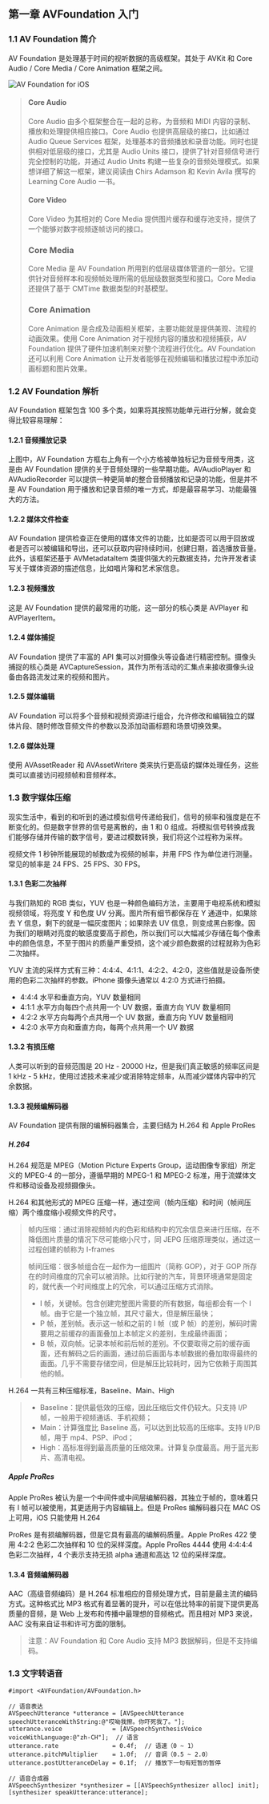 ## 第一章 AVFoundation 入门



### 1.1 AV Foundation 简介

AV Foundation 是处理基于时间的视听数据的高级框架。其处于 AVKit 和 Core Audio / Core Media / Core Animation 框架之间。 

![AV Foundation for iOS](https://github.com/Mayan29/ReadingNotes/blob/master/04.《AV%20Foundation%20开发秘籍》读书笔记/DATA/pic00.png)

> #### Core Audio
> Core Audio 由多个框架整合在一起的总称，为音频和 MIDI 内容的录制、播放和处理提供相应接口。Core Audio 也提供高层级的接口，比如通过 Audio Queue Services 框架，处理基本的音频播放和录音功能。同时也提供相对低层级的接口，尤其是 Audio Units 接口，提供了针对音频信号进行完全控制的功能，并通过 Audio Units 构建一些复杂的音频处理模式。如果想详细了解这一框架，建议阅读由 Chirs Adamson 和 Kevin Avila 撰写的 Learning Core Audio 一书。
> 
> #### Core Video
> Core Video 为其相对的 Core Media 提供图片缓存和缓存池支持，提供了一个能够对数字视频逐帧访问的接口。
> 
> ### Core Media 
> Core Media 是 AV Foundation 所用到的低层级媒体管道的一部分。它提供针对音频样本和视频帧处理所需的低层级数据类型和接口。Core Media 还提供了基于 CMTime 数据类型的时基模型。
> 
> ### Core Animation
> Core Animation 是合成及动画相关框架，主要功能就是提供美观、流程的动画效果。使用 Core Animation 对于视频内容的播放和视频捕获，AV Foundation 提供了硬件加速机制来对整个流程进行优化。AV Foundation 还可以利用 Core Animation 让开发者能够在视频编辑和播放过程中添加动画标题和图片效果。



### 1.2 AV Foundation 解析

AV Foundation 框架包含 100 多个类，如果将其按照功能单元进行分解，就会变得比较容易理解：

#### 1.2.1 音频播放记录

上图中，AV Foundation 方框右上角有一个小方格被单独标记为音频专用类，这是由 AV Foundation 提供的关于音频处理的一些早期功能。AVAudioPlayer 和 AVAudioRecorder 可以提供一种更简单的整合音频播放和记录的功能，但是并不是 AV Foundation 用于播放和记录音频的唯一方式，却是最容易学习、功能最强大的方法。

#### 1.2.2 媒体文件检查

AV Foundation 提供检查正在使用的媒体文件的功能，比如是否可以用于回放或者是否可以被编辑和导出，还可以获取内容持续时间，创建日期，首选播放音量。此外，该框架还基于 AVMetadataItem 类提供强大的元数据支持，允许开发者读写关于媒体资源的描述信息，比如唱片簿和艺术家信息。

#### 1.2.3 视频播放

这是 AV Foundation 提供的最常用的功能，这一部分的核心类是 AVPlayer 和 AVPlayerItem。

#### 1.2.4 媒体捕捉

AV Foundation 提供了丰富的 API 集可以对摄像头等设备进行精密控制。摄像头捕捉的核心类是 AVCaptureSession，其作为所有活动的汇集点来接收摄像头设备由各路流发过来的视频和图片。

#### 1.2.5 媒体编辑

AV Foundation 可以将多个音频和视频资源进行组合，允许修改和编辑独立的媒体片段、随时修改音频文件的参数以及添加动画标题和场景切换效果。

#### 1.2.6 媒体处理

使用 AVAssetReader 和 AVAssetWritere 类来执行更高级的媒体处理任务，这些类可以直接访问视频帧和音频样本。



### 1.3 数字媒体压缩

现实生活中，看到的和听到的通过模拟信号传递给我们，信号的频率和强度是在不断变化的。但是数字世界的信号是离散的，由 1 和 0 组成。将模拟信号转换成我们能够存储并传输的数字信号，要进过模数转换，我们将这个过程称为采样。

视频文件 1 秒钟所能展现的帧数成为视频的帧率，并用 FPS 作为单位进行测量。常见的帧率是 24 FPS、25 FPS、30 FPS。

#### 1.3.1 色彩二次抽样

与我们熟知的 RGB 类似，YUV 也是一种颜色编码方法，主要用于电视系统和模拟视频领域，将亮度 Y 和色度 UV 分离。图片所有细节都保存在 Y 通道中，如果除去 Y 信息，剩下的就是一幅灰度图片；如果除去 UV 信息，则变成黑白影像。因为我们的眼睛对亮度的敏感度要高于颜色，所以我们可以大幅减少存储在每个像素中的颜色信息，不至于图片的质量严重受损，这个减少颜色数据的过程就称为色彩二次抽样。

YUV 主流的采样方式有三种：4:4:4、4:1:1、4:2:2、4:2:0，这些值就是设备所使用的色彩二次抽样的参数。iPhone 摄像头通常以 4:2:0 方式进行拍摄。

- 4:4:4  水平和垂直方向，YUV 数量相同
- 4:1:1  水平方向每四个点共用一个 UV 数据，垂直方向 YUV 数量相同
- 4:2:2  水平方向每两个点共用一个 UV 数据，垂直方向 YUV 数量相同
- 4:2:0  水平方向和垂直方向，每两个点共用一个 UV 数据

#### 1.3.2 有损压缩

人类可以听到的音频范围是 20 Hz - 20000 Hz，但是我们真正敏感的频率区间是 1 kHz - 5 kHz，使用过滤技术来减少或消除特定频率，从而减少媒体内容中的冗余数据。

#### 1.3.3 视频编解码器

AV Foundation 提供有限的编解码器集合，主要归结为 H.264 和 Apple ProRes

##### H.264

H.264 规范是 MPEG（Motion Picture Experts Group，运动图像专家组）所定义的 MPEG-4 的一部分，遵循早期的 MPEG-1 和 MPEG-2 标准，用于流媒体文件和移动设备及视频摄像头。

H.264 和其他形式的 MPEG 压缩一样，通过空间（帧内压缩）和时间（帧间压缩）两个维度缩小视频文件的尺寸。

> 帧内压缩：通过消除视频帧内的色彩和结构中的冗余信息来进行压缩，在不降低图片质量的情况下尽可能缩小尺寸，同 JEPG 压缩原理类似，通过这一过程创建的帧称为 I-frames
>
> 帧间压缩：很多帧组合在一起作为一组图片（简称 GOP），对于 GOP 所存在的时间维度的冗余可以被消除。比如行驶的汽车，背景环境通常是固定的，就代表一个时间维度上的冗余，可以通过压缩方式消除。
>
> - I 帧，关键帧。包含创建完整图片需要的所有数据，每组都会有一个 I 帧。由于它是一个独立帧，其尺寸最大，但是解压最快；
> - P 帧，差别帧。表示这一帧和之前的 I 帧（或 P 帧）的差别，解码时需要用之前缓存的画面叠加上本帧定义的差别，生成最终画面；
> - B 帧，双向帧。记录本帧和前后帧的差别。不仅要取得之前的缓存画面，还有解码之后的画面，通过前后画面与本帧数据的叠加取得最终的画面。几乎不需要存储空间，但是解压比较耗时，因为它依赖于周围其他的帧。

H.264 一共有三种压缩标准，Baseline、Main、High

> - Baseline：提供最低效的压缩，因此压缩后文件仍较大。只支持 I/P 帧，一般用于视频通话、手机视频；
> - Main：计算强度比 Baseline 高，可以达到比较高的压缩率。支持 I/P/B 帧，用于 mp4、PSP、iPod；
> - High：高标准得到最高质量的压缩效果。计算复杂度最高。用于蓝光影片、高清电视。

##### Apple ProRes

Apple ProRes 被认为是一个中间件或中间层编解码器，其独立于帧的，意味着只有 I 帧可以被使用，其更适用于内容编辑上。但是 ProRes 编解码器只在 MAC OS 上可用，iOS 只能使用 H.264

ProRes 是有损编解码器，但是它具有最高的编解码质量。Apple ProRes 422 使用 4:2:2 色彩二次抽样和 10 位的采样深度。Apple ProRes 4444 使用 4:4:4:4 色彩二次抽样，4 个表示支持无损 alpha 通道和高达 12 位的采样深度。

#### 1.3.4 音频编解码器

AAC（高级音频编码）是 H.264 标准相应的音频处理方式，目前是最主流的编码方式。这种格式比 MP3 格式有着显著的提升，可以在低比特率的前提下提供更高质量的音频，是 Web 上发布和传播中最理想的音频格式。而且相对 MP3 来说，AAC 没有来自证书和许可方面的限制。

> 注意：AV Foundation 和 Core Audio 支持 MP3 数据解码，但是不支持编码。



### 1.3 文字转语音

```objc
#import <AVFoundation/AVFoundation.h>

// 语音表达
AVSpeechUtterance *utterance = [AVSpeechUtterance speechUtteranceWithString:@"哎呦我擦。你吓死我了。"];
utterance.voice              = [AVSpeechSynthesisVoice voiceWithLanguage:@"zh-CH"];  // 语言
utterance.rate               = 0.4f;  // 语速（0 ~ 1）
utterance.pitchMultiplier    = 1.0f;  // 音调（0.5 ~ 2.0）
utterance.postUtteranceDelay = 0.1f;  // 播放下一句有短暂的暂停
 
// 语音合成器
AVSpeechSynthesizer *synthesizer = [[AVSpeechSynthesizer alloc] init];
[synthesizer speakUtterance:utterance];
```

